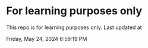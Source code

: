 # For learning purposes only
This repo is for learning purposes only.
Last updated at

Friday, May 24, 2024 6:59:19 PM

